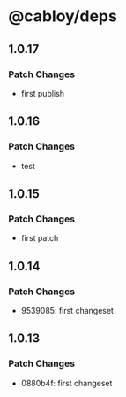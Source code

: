 # @cabloy/deps

## 1.0.17

### Patch Changes

- first publish

## 1.0.16

### Patch Changes

- test

## 1.0.15

### Patch Changes

- first patch

## 1.0.14

### Patch Changes

- 9539085: first changeset

## 1.0.13

### Patch Changes

- 0880b4f: first changeset
